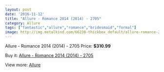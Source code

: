 ```yaml
---
layout: post
date: '2016-11-12'
title: "Allure - Romance 2014 (2014) - 2705"
category: Allure
tags: ["fantastic","allure","romance","bridesmaid","formal"]
image: http://img.metalkind.com/66238-thickbox_default/allure-romance-2014-2014-2705.jpg
---
```

Allure - Romance 2014 (2014) - 2705
Price: **$310.99**
<a href="https://www.metalkind.com/en/allure/16999-allure-romance-2014-2014-2705.html"><amp-img layout="responsive" width="600" height="600" src="//img.metalkind.com/66238-thickbox_default/allure-romance-2014-2014-2705.jpg" alt="Allure - Romance 2014 (2014) - 2705 0" /></a>
<a href="https://www.metalkind.com/en/allure/16999-allure-romance-2014-2014-2705.html"><amp-img layout="responsive" width="600" height="600" src="//img.metalkind.com/66239-thickbox_default/allure-romance-2014-2014-2705.jpg" alt="Allure - Romance 2014 (2014) - 2705 1" /></a>
<a href="https://www.metalkind.com/en/allure/16999-allure-romance-2014-2014-2705.html"><amp-img layout="responsive" width="600" height="600" src="//img.metalkind.com/66240-thickbox_default/allure-romance-2014-2014-2705.jpg" alt="Allure - Romance 2014 (2014) - 2705 2" /></a>
<a href="https://www.metalkind.com/en/allure/16999-allure-romance-2014-2014-2705.html"><amp-img layout="responsive" width="600" height="600" src="//img.metalkind.com/66241-thickbox_default/allure-romance-2014-2014-2705.jpg" alt="Allure - Romance 2014 (2014) - 2705 3" /></a>
<a href="https://www.metalkind.com/en/allure/16999-allure-romance-2014-2014-2705.html"><amp-img layout="responsive" width="600" height="600" src="//img.metalkind.com/66242-thickbox_default/allure-romance-2014-2014-2705.jpg" alt="Allure - Romance 2014 (2014) - 2705 4" /></a>

Buy it: [Allure - Romance 2014 (2014) - 2705](https://www.metalkind.com/en/allure/16999-allure-romance-2014-2014-2705.html "Allure - Romance 2014 (2014) - 2705")

View more: [Allure](https://www.metalkind.com/en/10-allure "Allure")